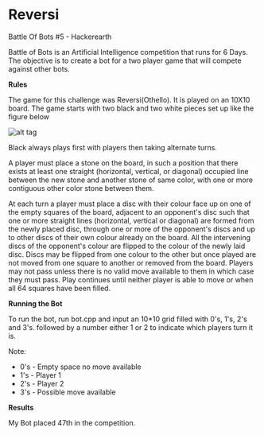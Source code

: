 # Reversi
Battle Of Bots #5 - Hackerearth

Battle of Bots is an Artificial Intelligence competition that runs for 6 Days. The objective is to create a bot for a two player game that will compete against other bots.


**Rules**

The game for this challenge was Reversi(Othello). It is played on an 10X10 board. The game starts with two black and two white pieces set up like the figure below

![alt tag](http://www.britishothello.org.uk/stboard.gif)

Black always plays first with players then taking alternate turns.

A player must place a stone on the board, in such a position that there exists at least one straight (horizontal, vertical, or diagonal) occupied line between the new stone and another stone of same color, with one or more contiguous other color stone between them.


At each turn a player must place a disc with their colour face up on one of the empty squares of the board, adjacent to an opponent's disc such that one or more straight lines (horizontal, vertical or diagonal) are formed from the newly placed disc, through one or more of the opponent's discs and up to other discs of their own colour already on the board. All the intervening discs of the opponent's colour are flipped to the colour of the newly laid disc.
Discs may be flipped from one colour to the other but once played are not moved from one square to another or removed from the board.
Players may not pass unless there is no valid move available to them in which case they must pass.
Play continues until neither player is able to move or when all 64 squares have been filled.


**Running the Bot**

To run the bot, run bot.cpp and input an 10*10 grid filled with 0's, 1's, 2's and 3's. followed by a number either 1 or 2 to indicate which players turn it is. 

Note:
- 0's - Empty space no move available
- 1's - Player 1
- 2's - Player 2      
- 3's - Possible move available


**Results**

My Bot placed 47th in the competition.
